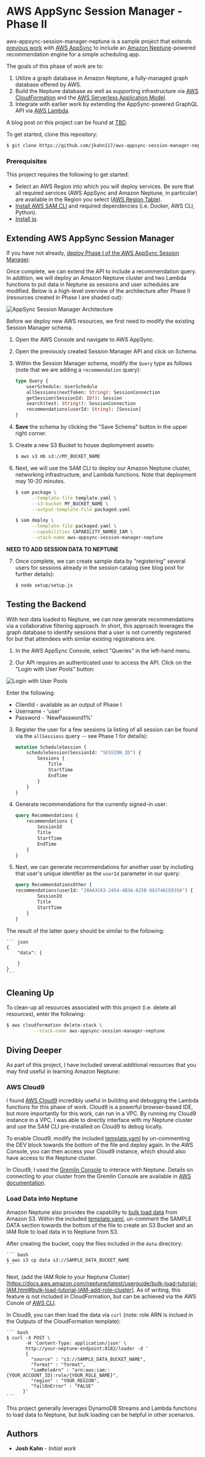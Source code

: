 # AWS AppSync Session Manager - Phase II

aws-appsync-session-manager-neptune is a sample project that extends [previous work](https://github.com/jkahn117/aws-appsync-session-manager) with [AWS AppSync](https://aws.amazon.com/appsync/) to include an [Amazon Neptune](https://aws.amazon.com/neptune/)-powered recommendation engine for a simple scheduling app.

The goals of this phase of work are to:

1. Utilize a graph database in Amazon Neptune, a fully-managed graph database offered by AWS.
2. Build the Neptune database as well as supporting infrastructure via [AWS CloudFormation](https://aws.amazon.com/cloudformation/) and the [AWS Serverless Application Model](https://github.com/awslabs/serverless-application-model).
3. Integrate with earlier work by extending the AppSync-powered GraphQL API via [AWS Lambda](https://aws.amazon.com/lambda/).

A blog post on this project can be found at [TBD](https://medium.com/@joshua.a.kahn).

To get started, clone this repository:

``` bash
$ git clone https://github.com/jkahn117/aws-appsync-session-manager-neptune.git
```

### Prerequisites

This project requires the following to get started:

* Select an AWS Region into which you will deploy services. Be sure that all required services (AWS AppSync and Amazon Neptune, in particular) are available in the Region you select ([AWS Region Table](https://aws.amazon.com/about-aws/global-infrastructure/regional-product-services/)).
* [Install AWS SAM CLI](https://github.com/awslabs/aws-sam-cli/blob/develop/docs/installation.rst) and required dependencies (i.e. Docker, AWS CLI, Python).
* [Install jq](https://stedolan.github.io/jq/download/).

## Extending AWS AppSync Session Manager

If you have not already, [deploy Phase I of the AWS AppSync Session Manager](https://github.com/jkahn117/aws-appsync-session-manager/blob/master/README.md).

Once complete, we can extend the API to include a recommendation query. In addition, we will deploy an Amazon Neptune cluster and two Lambda functions to put data in Neptune as sessions and user schedules are modified. Below is a high-level overview of the architecture after Phase II (resources created in Phase I are shaded out):

![AppSync Session Manager Architecture](./images/session-manager-neptune-architecture.png)

Before we deploy new AWS resources, we first need to modify the existing Session Manager schema.

1. Open the AWS Console and navigate to AWS AppSync.

2. Open the previously created Session Manager API and click on Schema.

3. Within the Session Manager schema, modify the `Query` type as follows (note that we are adding a `recommendation` query):

    ``` graphql
    type Query {
        userSchedule: UserSchedule
        allSessions(nextToken: String): SessionConnection
        getSession(SessionId: ID!): Session
        search(text: String!): SessionConnection
        recommendations(userId: String): [Session]
    }
    ```

4. **Save** the schema by clicking the "Save Schema" button in the upper right corner.

5. Create a new S3 Bucket to house deplomyment assets:

    ``` bash
    $ aws s3 mb s3://MY_BUCKET_NAME
    ```

6. Next, we will use the SAM CLI to deploy our Amazon Neptune cluster, networking infrastructure, and Lambda functions. Note that deployment may 10-20 minutes.

    ``` bash
    $ sam package \
          --template-file template.yaml \
          --s3-bucket MY_BUCKET_NAME \
          --output-template-file packaged.yaml

    $ sam deploy \
          --template-file packaged.yaml \
          --capabilities CAPABILITY_NAMED_IAM \
          --stack-name aws-appsync-session-manager-neptune
    ```

**NEED TO ADD SESSION DATA TO NEPTUNE**

7. Once complete, we can create sample data by "registering" several users for sessions already in the session catalog (see blog post for further details):

    ``` bash
    $ node setup/setup.js
    ```

## Testing the Backend

With test data loaded to Neptune, we can now generate recommendations via a collaborative filtering approach. In short, this approach leverages the graph database to identify sessions that a user is not currently registered for but that attendees with similar existing registrations are.

1. In the AWS AppSync Console, select "Queries" in the left-hand menu.

2. Our API requires an authenticated user to access the API. Click on the "Login with User Pools" button:

![Login with User Pools](./images/login-via-user-pools.png)

Enter the following:

* ClientId - available as an output of Phase I
* Username - 'user'
* Password - 'NewPassword1%'

3. Register the user for a few sessions (a listing of all session can be found via the `allSessions` query -- see Phase 1 for details):

    ``` graphql
    mutation ScheduleSession {
        scheduleSession(SessionId: "SESSION_ID") {
            Sessions {
                Title
                StartTime
                EndTime
            }
        }
    }
    ```

4. Generate recommendations for the currently signed-in user:

    ``` graphql
    query Recommendations {
        recommendations {
            SessionId
            Title
            StartTime
            EndTime
        }
    }
    ```

5. Next, we can generate recommendations for another user by including that user's unique identifier as the `userId` parameter in our query:

    ``` graphql
    query RecommendationsOther {
    recommendations(userId: "28AA3C63-2454-4B3A-825B-983746CE935A") {
            SessionId
            Title
            StartTime
        }
    }
    ```

The result of the latter query should be similar to the following:

    ``` json
    {
        "data": {

        }
    }
    ```

## Cleaning Up

To clean-up all resources associated with this project (i.e. delete all resources), enter the following:

``` bash
$ aws cloudformation delete-stack \
	      --stack-name aws-appsync-session-manager-neptune
```

## Diving Deeper

As part of this project, I have included several additional resources that you may find useful in learning Amazon Neptune:

### AWS Cloud9

I found [AWS Cloud9](https://aws.amazon.com/cloud9/) incredibly useful in building and debugging the Lambda functions for this phase of work. Cloud9 is a powerful browser-based IDE, but more importantly for this work, can run in a VPC. By running my Cloud9 instance in a VPC, I was able to directly interface with my Neptune cluster and use the SAM CLI pre-installed on Cloud9 to debug locally.

To enable Cloud9, modify the included [template.yaml](./template.yaml) by un-commenting the DEV block towards the bottom of the file and deploy again. In the AWS Console, you can then access your Cloud9 instance, which should also have access to the Neptune cluster.

In Cloud9, I used the [Gremlin Console](http://tinkerpop.apache.org) to interace with Neptune. Details on connecting to your cluster from the Gremlin Console are available in [AWS documentation](https://docs.aws.amazon.com/neptune/latest/userguide/access-graph-gremlin-console.html).

### Load Data into Neptune

Amazon Neptune also provides the capability to [bulk load data](https://docs.aws.amazon.com/neptune/latest/userguide/bulk-load.html) from Amazon S3. Within the included [template.yaml](./template.yaml), un-comment the SAMPLE DATA section towards the bottom of the file to create an S3 Bucket and an IAM Role to load data in to Neptune from S3.

After creating the bucket, copy the files included in the `data` directory:

    ``` bash
    $ aws s3 cp data s3://SAMPLE_DATA_BUCKET_NAME
    ```
Next, (add the IAM Role to your Neptune Cluster)[https://docs.aws.amazon.com/neptune/latest/userguide/bulk-load-tutorial-IAM.html#bulk-load-tutorial-IAM-add-role-cluster]. As of writing, this feature is not included in CloudFormation, but can be achieved via the AWS Conole of [AWS CLI](https://docs.aws.amazon.com/cli/latest/reference/neptune/add-role-to-db-cluster.html).

In Cloud9, you can then load the data via `curl` (note: role ARN is inclued in the Outputs of the CloudFormation template):

    ``` bash
    $ curl -X POST \
           -H 'Content-Type: application/json' \
           http://your-neptune-endpoint:8182/loader -d '
           { 
             "source" : "s3://SAMPLE_DATA_BUCKET_NAME",
             "format" : "format",
             "iamRoleArn" : "arn:aws:iam::{YOUR_ACCOUNT_ID}:role/{YOUR_ROLE_NAME}",
             "region" : "YOUR_REGION",
             "failOnError" : "FALSE"
          }'
    ```

This project generally leverages DynamoDB Streams and Lambda functions to load data to Neptune, but bulk loading can be helpful in other scenarios.

## Authors

* **Josh Kahn** - *Initial work*